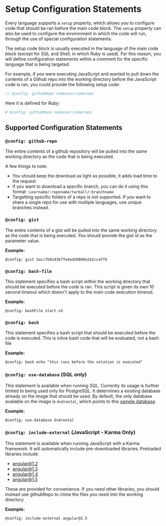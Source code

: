 # Setup Configuration Statements

Every language supports a `setup` property, which allows you to configure code that should be ran before the main code block.
The `setup` property can also be used to configure the environment in which the code will run, through the use of special
configuration statements. 

The setup code block is usually executed in the language of the main code block (except for SQL and Shell, in which Ruby is used).
For this reason, you will define configuration statements within a comment for the specific language that is being targeted. 

For example, if you were executing JavaScript and wanted to pull down the contents of a Github repo into the working directory
before the JavaScript code is ran, you could provide the following setup code:
 
```javascript
// @config: githubRepo someuser/somerepo
```

Here it is defined for Ruby:

```ruby
# @config: githubRepo someuser/somerepo
```

## Supported Configuration Statements

### `@config: github-repo`

The entire contents of a github repository will be pulled into the same working directory as the code that is being executed.

A few things to note:

- You should keep the download as light as possible, it adds load time to the request
- If you want to download a specific branch, you can do it using this format `:username/:reponame/tarball/:branchname`
- Targetting specific folders of a repo is not supported. If you want to share a single repo for use with multiple 
languages, use unique branches instead.

### `@config: gist`

The entire contents of a gist will be pulled into the same working directory as the code that is being executed. 
You should provide the gist id as the parameter value.

**Example:**

```
@config: gist 3acc7b81436ffe4ad20800e242ccaff6
```


### `@config: bash-file`

This statement specifies a bash  script within the working directory that should be executed before the code is ran. 
This script is given its own 10 second timeout which doesn't apply to the main code execution timeout.

**Example:**

```
@config: bashFile start.sh
```

### `@config: bash`

This statement specifies a bash script that should be executed before the code is executed. This is inline bash code 
that will be evaluated, not a bash file

**Example:**

```
@config: bash echo "this runs before the solution is executed"
```

### `@config: use-database` (SQL only)

This statement is available when running SQL. Currently its usage is further limited to being used only for PostgreSQL.
It determines a existing database already on the image that should be used. By default, the only database available on 
the image is `dvdrental`, which points to this [sample database](http://www.postgresqltutorial.com/postgresql-sample-database/).
 
**Example:**

```
@config: use-database dvdrental
```

### `@config: include-external` (JavaScript - Karma Only)

This statement is available when running JavaScript with a Karma framework. It will automatically include
pre-downloaded libraries. Preloaded libraries include:

- angular@1.2
- angular@1.3
- angular@1.4
- angular@1.5

These are provided for convenience. If you need other libraries, you should instead use githubRepo to clone the files 
you need into the working directory
 
**Example:**

```
@config: include-external angular@1.5
```
